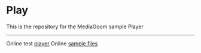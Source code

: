 # Play
This is the repository for the MediaGoom sample Player

----------

[PLAY]: https://cdn.rawgit.com/mediagoom/Play/v0.0.3/index.html?src=https://cdn.rawgit.com/mediagoom/Play/v0.0.2/bb "Media Goom Sample Player"

[TAR]: https://dl.dropboxusercontent.com/u/33964970/bbb_sunflower_1080p_60fps_normal.tar "sample files"

Online test [player][PLAY]
Online [sample files][TAR] 


